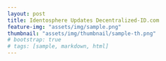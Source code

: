```yaml
---
layout: post
title: Identosphere Updates Decentralized-ID.com
feature-img: "assets/img/sample.png"
thumbnail: "assets/img/thumbnail/sample-th.png"
# bootstrap: true
# tags: [sample, markdown, html]
---
```

